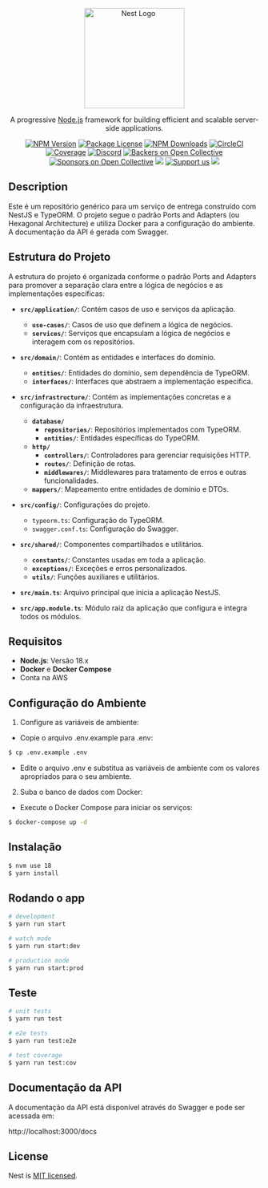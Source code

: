 <p align="center">
  <a href="http://nestjs.com/" target="blank"><img src="https://nestjs.com/img/logo-small.svg" width="200" alt="Nest Logo" /></a>
</p>

[circleci-image]: https://img.shields.io/circleci/build/github/nestjs/nest/master?token=abc123def456
[circleci-url]: https://circleci.com/gh/nestjs/nest

  <p align="center">A progressive <a href="http://nodejs.org" target="_blank">Node.js</a> framework for building efficient and scalable server-side applications.</p>
    <p align="center">
<a href="https://www.npmjs.com/~nestjscore" target="_blank"><img src="https://img.shields.io/npm/v/@nestjs/core.svg" alt="NPM Version" /></a>
<a href="https://www.npmjs.com/~nestjscore" target="_blank"><img src="https://img.shields.io/npm/l/@nestjs/core.svg" alt="Package License" /></a>
<a href="https://www.npmjs.com/~nestjscore" target="_blank"><img src="https://img.shields.io/npm/dm/@nestjs/common.svg" alt="NPM Downloads" /></a>
<a href="https://circleci.com/gh/nestjs/nest" target="_blank"><img src="https://img.shields.io/circleci/build/github/nestjs/nest/master" alt="CircleCI" /></a>
<a href="https://coveralls.io/github/nestjs/nest?branch=master" target="_blank"><img src="https://coveralls.io/repos/github/nestjs/nest/badge.svg?branch=master#9" alt="Coverage" /></a>
<a href="https://discord.gg/G7Qnnhy" target="_blank"><img src="https://img.shields.io/badge/discord-online-brightgreen.svg" alt="Discord"/></a>
<a href="https://opencollective.com/nest#backer" target="_blank"><img src="https://opencollective.com/nest/backers/badge.svg" alt="Backers on Open Collective" /></a>
<a href="https://opencollective.com/nest#sponsor" target="_blank"><img src="https://opencollective.com/nest/sponsors/badge.svg" alt="Sponsors on Open Collective" /></a>
  <a href="https://paypal.me/kamilmysliwiec" target="_blank"><img src="https://img.shields.io/badge/Donate-PayPal-ff3f59.svg"/></a>
    <a href="https://opencollective.com/nest#sponsor"  target="_blank"><img src="https://img.shields.io/badge/Support%20us-Open%20Collective-41B883.svg" alt="Support us"></a>
  <a href="https://twitter.com/nestframework" target="_blank"><img src="https://img.shields.io/twitter/follow/nestframework.svg?style=social&label=Follow"></a>
</p>
  <!--[![Backers on Open Collective](https://opencollective.com/nest/backers/badge.svg)](https://opencollective.com/nest#backer)
  [![Sponsors on Open Collective](https://opencollective.com/nest/sponsors/badge.svg)](https://opencollective.com/nest#sponsor)-->

## Description

Este é um repositório genérico para um serviço de entrega construído com NestJS e TypeORM. O projeto segue o padrão Ports and Adapters (ou Hexagonal Architecture) e utiliza Docker para a configuração do ambiente. A documentação da API é gerada com Swagger.

## Estrutura do Projeto

A estrutura do projeto é organizada conforme o padrão Ports and Adapters para promover a separação clara entre a lógica de negócios e as implementações específicas:

- **`src/application/`**: Contém casos de uso e serviços da aplicação.
  - **`use-cases/`**: Casos de uso que definem a lógica de negócios.
  - **`services/`**: Serviços que encapsulam a lógica de negócios e interagem com os repositórios.

- **`src/domain/`**: Contém as entidades e interfaces do domínio.
  - **`entities/`**: Entidades do domínio, sem dependência de TypeORM.
  - **`interfaces/`**: Interfaces que abstraem a implementação específica.

- **`src/infrastructure/`**: Contém as implementações concretas e a configuração da infraestrutura.
  - **`database/`**
    - **`repositories/`**: Repositórios implementados com TypeORM.
    - **`entities/`**: Entidades específicas do TypeORM.
  - **`http/`**
    - **`controllers/`**: Controladores para gerenciar requisições HTTP.
    - **`routes/`**: Definição de rotas.
    - **`middlewares/`**: Middlewares para tratamento de erros e outras funcionalidades.
  - **`mappers/`**: Mapeamento entre entidades de domínio e DTOs.

- **`src/config/`**: Configurações do projeto.
  - `typeorm.ts`: Configuração do TypeORM.
  - `swagger.conf.ts`: Configuração do Swagger.

- **`src/shared/`**: Componentes compartilhados e utilitários.
  - **`constants/`**: Constantes usadas em toda a aplicação.
  - **`exceptions/`**: Exceções e erros personalizados.
  - **`utils/`**: Funções auxiliares e utilitários.

- **`src/main.ts`**: Arquivo principal que inicia a aplicação NestJS.
- **`src/app.module.ts`**: Módulo raiz da aplicação que configura e integra todos os módulos.

## Requisitos

- **Node.js**: Versão 18.x
- **Docker** e **Docker Compose**
- Conta na AWS

## Configuração do Ambiente

1. Configure as variáveis de ambiente:
* Copie o arquivo .env.example para .env:
```bash
$ cp .env.example .env
```
* Edite o arquivo .env e substitua as variáveis de ambiente com os valores apropriados para o seu ambiente.

2. Suba o banco de dados com Docker:

* Execute o Docker Compose para iniciar os serviços:
```bash
$ docker-compose up -d
```


## Instalação

```bash
$ nvm use 18
$ yarn install
```

## Rodando o app

```bash
# development
$ yarn run start

# watch mode
$ yarn run start:dev

# production mode
$ yarn run start:prod
```

## Teste

```bash
# unit tests
$ yarn run test

# e2e tests
$ yarn run test:e2e

# test coverage
$ yarn run test:cov
```

## Documentação da API
A documentação da API está disponível através do Swagger e pode ser acessada em:

http://localhost:3000/docs



## License

Nest is [MIT licensed](LICENSE).
